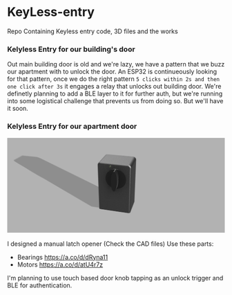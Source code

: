 # KeyLess-entry
Repo Containing Keyless entry code, 3D files and the works


### Kelyless Entry for our building's door
Out main building door is old and we're lazy, we have a pattern that we buzz our apartment with to unlock the door.
An ESP32 is continueously looking for that pattern, once we do the right pattern `5 clicks within 2s and then one click after 3s` it engages a relay that unlocks out building door. We're definetly planning to add a BLE layer to it for further auth, but we're running into some logistical challenge that prevents us from doing so. But we'll have it soon.

### Kelyless Entry for our apartment door


![alt text](KeyLess-Entry_Apartment_Door_Mech.png)


I designed a manual latch opener (Check the CAD files)
Use these parts:
- Bearings https://a.co/d/dRyna11
- Motors https://a.co/d/atU4r7z

I'm planning to use touch based door knob tapping as an unlock trigger and BLE for authentication.

